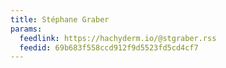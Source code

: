 ```yaml
---
title: Stéphane Graber
params:
  feedlink: https://hachyderm.io/@stgraber.rss
  feedid: 69b683f558ccd912f9d5523fd5cd4cf7
---
```

